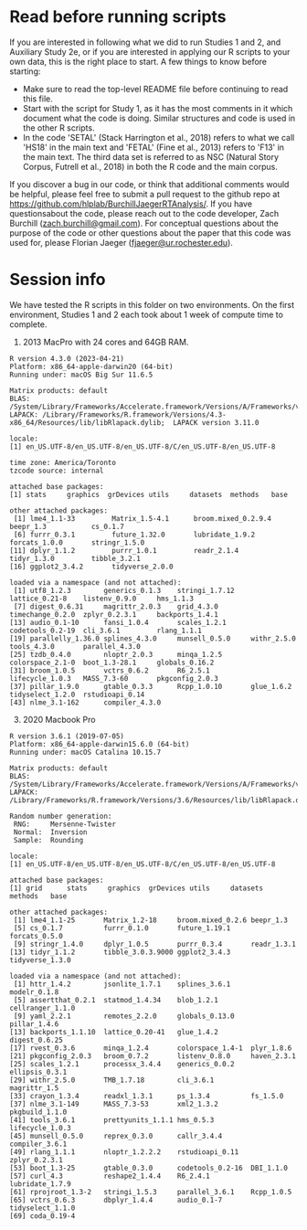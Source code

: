 
# Read before running scripts

If you are interested in following what we did to run Studies 1 and 2, and Auxiliary Study 2e, or if you are interested in applying our R scripts to your own data, this is the right place to start. A few things to know before starting:

* Make sure to read the top-level README file before continuing to read this file.
* Start with the script for Study 1, as it has the most comments in it which document what the code is doing. Similar structures and code is used in the other R scripts.
* In the code 'SETAL' (Stack Harrington et al., 2018) refers to what we call 'HS18' in the main text and 'FETAL' (Fine et al., 2013) refers to 'F13' in the main text. The third data set is referred to as NSC (Natural Story Corpus, Futrell et al., 2018) in both the R code and the main corpus.

If you discover a bug in our code, or think that additional comments would be helpful, please feel free to submit a pull request to the github repo at https://github.com/hlplab/BurchillJaegerRTAnalysis/. If you have questionsabout the code, please reach out to the code developer, Zach Burchill (zach.burchill@gmail.com). For conceptual questions about the purpose of the code or other questions about the paper that this code was used for, please Florian Jaeger (fjaeger@ur.rochester.edu).

# Session info

We have tested the R scripts in this folder on two environments. On the first environment, Studies 1 and 2 each took about 1 week of compute time to complete. 

1) 2013 MacPro with 24 cores and 64GB RAM. 

```
R version 4.3.0 (2023-04-21)
Platform: x86_64-apple-darwin20 (64-bit)
Running under: macOS Big Sur 11.6.5

Matrix products: default
BLAS:   /System/Library/Frameworks/Accelerate.framework/Versions/A/Frameworks/vecLib.framework/Versions/A/libBLAS.dylib
LAPACK: /Library/Frameworks/R.framework/Versions/4.3-x86_64/Resources/lib/libRlapack.dylib;  LAPACK version 3.11.0

locale:
[1] en_US.UTF-8/en_US.UTF-8/en_US.UTF-8/C/en_US.UTF-8/en_US.UTF-8

time zone: America/Toronto
tzcode source: internal

attached base packages:
[1] stats     graphics  grDevices utils     datasets  methods   base    

other attached packages:
 [1] lme4_1.1-33         Matrix_1.5-4.1      broom.mixed_0.2.9.4 beepr_1.3           cs_0.1.7          
 [6] furrr_0.3.1         future_1.32.0       lubridate_1.9.2     forcats_1.0.0       stringr_1.5.0      
[11] dplyr_1.1.2         purrr_1.0.1         readr_2.1.4         tidyr_1.3.0         tibble_3.2.1      
[16] ggplot2_3.4.2       tidyverse_2.0.0    

loaded via a namespace (and not attached):
 [1] utf8_1.2.3        generics_0.1.3    stringi_1.7.12    lattice_0.21-8    listenv_0.9.0     hms_1.1.3        
 [7] digest_0.6.31     magrittr_2.0.3    grid_4.3.0        timechange_0.2.0  zplyr_0.2.3.1     backports_1.4.1  
[13] audio_0.1-10      fansi_1.0.4       scales_1.2.1      codetools_0.2-19  cli_3.6.1         rlang_1.1.1      
[19] parallelly_1.36.0 splines_4.3.0     munsell_0.5.0     withr_2.5.0       tools_4.3.0       parallel_4.3.0  
[25] tzdb_0.4.0        nloptr_2.0.3      minqa_1.2.5       colorspace_2.1-0  boot_1.3-28.1     globals_0.16.2  
[31] broom_1.0.5       vctrs_0.6.2       R6_2.5.1          lifecycle_1.0.3   MASS_7.3-60       pkgconfig_2.0.3  
[37] pillar_1.9.0      gtable_0.3.3      Rcpp_1.0.10       glue_1.6.2        tidyselect_1.2.0  rstudioapi_0.14  
[43] nlme_3.1-162      compiler_4.3.0 
```

3) 2020 Macbook Pro

```
R version 3.6.1 (2019-07-05)
Platform: x86_64-apple-darwin15.6.0 (64-bit)
Running under: macOS Catalina 10.15.7

Matrix products: default
BLAS:   /System/Library/Frameworks/Accelerate.framework/Versions/A/Frameworks/vecLib.framework/Versions/A/libBLAS.dylib
LAPACK: /Library/Frameworks/R.framework/Versions/3.6/Resources/lib/libRlapack.dylib

Random number generation:
 RNG:     Mersenne-Twister 
 Normal:  Inversion 
 Sample:  Rounding 
 
locale:
[1] en_US.UTF-8/en_US.UTF-8/en_US.UTF-8/C/en_US.UTF-8/en_US.UTF-8

attached base packages:
[1] grid      stats     graphics  grDevices utils     datasets  methods   base     

other attached packages:
 [1] lme4_1.1-25       Matrix_1.2-18     broom.mixed_0.2.6 beepr_1.3        
 [5] cs_0.1.7          furrr_0.1.0       future_1.19.1     forcats_0.5.0    
 [9] stringr_1.4.0     dplyr_1.0.5       purrr_0.3.4       readr_1.3.1      
[13] tidyr_1.1.2       tibble_3.0.3.9000 ggplot2_3.4.3     tidyverse_1.3.0  

loaded via a namespace (and not attached):
 [1] httr_1.4.2        jsonlite_1.7.1    splines_3.6.1     modelr_0.1.8     
 [5] assertthat_0.2.1  statmod_1.4.34    blob_1.2.1        cellranger_1.1.0 
 [9] yaml_2.2.1        remotes_2.2.0     globals_0.13.0    pillar_1.4.6     
[13] backports_1.1.10  lattice_0.20-41   glue_1.4.2        digest_0.6.25    
[17] rvest_0.3.6       minqa_1.2.4       colorspace_1.4-1  plyr_1.8.6       
[21] pkgconfig_2.0.3   broom_0.7.2       listenv_0.8.0     haven_2.3.1      
[25] scales_1.2.1      processx_3.4.4    generics_0.0.2    ellipsis_0.3.1   
[29] withr_2.5.0       TMB_1.7.18        cli_3.6.1         magrittr_1.5     
[33] crayon_1.3.4      readxl_1.3.1      ps_1.3.4          fs_1.5.0         
[37] nlme_3.1-149      MASS_7.3-53       xml2_1.3.2        pkgbuild_1.1.0   
[41] tools_3.6.1       prettyunits_1.1.1 hms_0.5.3         lifecycle_1.0.3  
[45] munsell_0.5.0     reprex_0.3.0      callr_3.4.4       compiler_3.6.1   
[49] rlang_1.1.1       nloptr_1.2.2.2    rstudioapi_0.11   zplyr_0.2.3.1    
[53] boot_1.3-25       gtable_0.3.0      codetools_0.2-16  DBI_1.1.0        
[57] curl_4.3          reshape2_1.4.4    R6_2.4.1          lubridate_1.7.9  
[61] rprojroot_1.3-2   stringi_1.5.3     parallel_3.6.1    Rcpp_1.0.5       
[65] vctrs_0.6.3       dbplyr_1.4.4      audio_0.1-7       tidyselect_1.1.0 
[69] coda_0.19-4   

```
